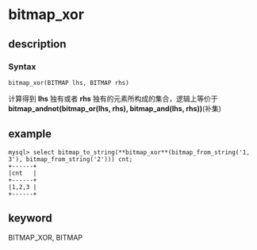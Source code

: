 # bitmap_xor

## description

### Syntax

`bitmap_xor(BITMAP lhs, BITMAP rhs)`

计算得到 **lhs** 独有或者 **rhs** 独有的元素所构成的集合，逻辑上等价于**bitmap_andnot(bitmap_or(lhs, rhs), bitmap_and(lhs, rhs))**(补集)

## example

```plain text
mysql> select bitmap_to_string(**bitmap_xor**(bitmap_from_string('1, 3'), bitmap_from_string('2'))) cnt;
+------+
|cnt   |
+------+
|1,2,3 |
+------+
```

## keyword

BITMAP_XOR,  BITMAP
